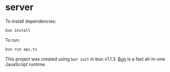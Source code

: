 # server

To install dependencies:

```bash
bun install
```

To run:

```bash
bun run api.ts
```

This project was created using `bun init` in bun v1.1.3. [Bun](https://bun.sh) is a fast all-in-one JavaScript runtime.
